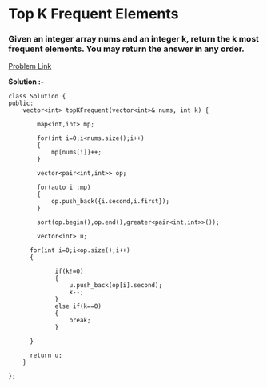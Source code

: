 # Top K Frequent Elements

<h3>
Given an integer array nums and an integer k, return the k most frequent elements. You may return the answer in any order.
</h3>

[Problem Link](https://leetcode.com/problems/top-k-frequent-elements/)

**Solution :-**

```
class Solution {
public:
    vector<int> topKFrequent(vector<int>& nums, int k) {
        
        map<int,int> mp;

        for(int i=0;i<nums.size();i++)
        {
            mp[nums[i]]++;
        }

        vector<pair<int,int>> op;

        for(auto i :mp)
        {
            op.push_back({i.second,i.first});
        }

        sort(op.begin(),op.end(),greater<pair<int,int>>());

        vector<int> u;
        
      for(int i=0;i<op.size();i++)
      {
         
             if(k!=0)
             { 
                 u.push_back(op[i].second);
                 k--;
             }
             else if(k==0)
             {
                 break;
             }
          
      }

      return u;
    }

};
```
